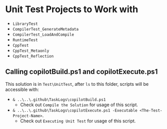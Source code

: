 # Unit Test Projects to Work with

- `LibraryTest`
- `CompilerTest_GenerateMetadata`
- `CompilerTest_LoadAndCompile`
- `RuntimeTest`
- `CppTest`
- `CppTest_Metaonly`
- `CppTest_Reflection`

## Calling copilotBuild.ps1 and copilotExecute.ps1

This solution is in `Test\UnitTest`, after `ls` to this folder, scripts will be accessible with:
- `& ..\..\.github\TaskLogs\copilotBuild.ps1`
  - Check out `Compile the Solution` for usage of this script.
- `& ..\..\.github\TaskLogs\copilotExecute.ps1 -Executable <The-Test-Project-Name>`. 
  - Check out `Executing Unit Test` for usage of this script.
